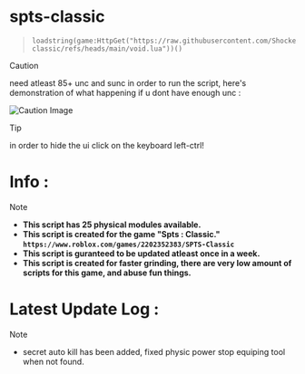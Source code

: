# spts-classic
> ```
> loadstring(game:HttpGet("https://raw.githubusercontent.com/ShockerLL22/spts-classic/refs/heads/main/void.lua"))()
> ```

> [!CAUTION]
> need atleast 85+ unc and sunc in order to run the script, here's demonstration of what happening if u dont have enough unc :
> 
> ![Caution Image](https://cdn.discordapp.com/attachments/1256668126620422235/1350753176071966791/image.png?ex=67d7e26c&is=67d690ec&hm=5ad3038eb6ce54dbfe306128699185bf7b653971d5e8289384e6a0a69ddeb89c&)

> [!TIP]
> in order to hide the ui click on the keyboard left-ctrl!
# Info : 
> [!NOTE] 
> - **This script has 25 physical modules available.**
> - **This script is created for the game "Spts : Classic." ```https://www.roblox.com/games/2202352383/SPTS-Classic```**
> - **This script is guranteed to be updated atleast once in a week.**
> - **This script is created for faster grinding, there are very low amount of scripts for this game, and abuse fun things.**
# Latest Update Log : 
> [!NOTE]  
> - secret auto kill has been added, fixed physic power stop equiping tool when not found.
